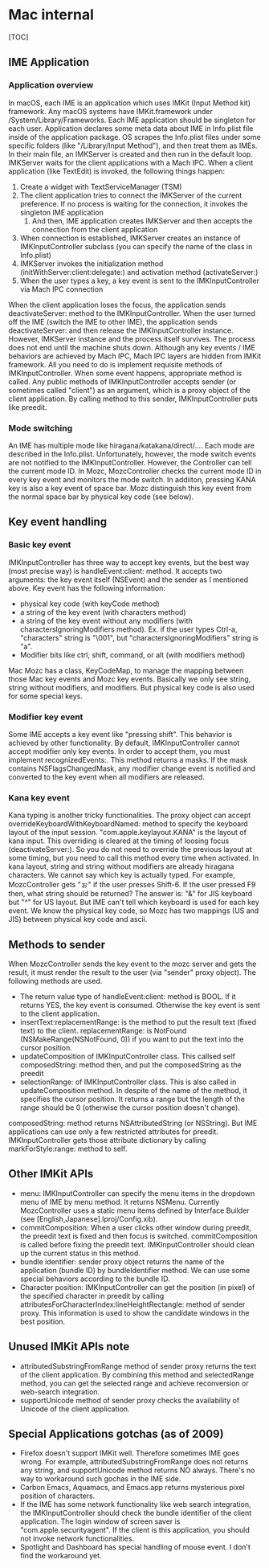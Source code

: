 # Mac internal

[TOC]

## IME Application

### Application overview

In macOS, each IME is an application which uses IMKit (Input Method
kit) framework. Any macOS systems have IMKit.framework under
/System/Library/Frameworks.
Each IME application should be singleton for each user. Application declares
some meta data about IME in Info.plist file inside of the application package.
OS scrapes the Info.plist files under some specific folders (like
"/Library/Input Method"), and then treat them as IMEs. In their main file, an
IMKServer is created and then run in the default loop. IMKServer waits for the
client applications with a Mach IPC.
When a client application (like TextEdit) is invoked,
the following things happen:

1.  Create a widget with TextServiceManager (TSM)
1.  The client application tries to connect the IMKServer of the current
    preference. If no process is waiting for the connection, it invokes the
    singleton IME application
    1.  And then, IME application creates IMKServer and then accepts the
        connection from the client application
1.  When connection is established, IMKServer creates an instance of
    IMKInputController subclass (you can specify the name of the class in
    Info.plist)
1.  IMKServer invokes the initialization method
    (initWithServer:client:delegate:) and activation method (activateServer:)
1.  When the user types a key, a key event is sent to the IMKInputController via
    Mach IPC connection

When the client application loses the focus, the application sends
deactivateServer: method to the IMKInputController. When the user turned off the
IME (switch the IME to other IME), the application sends deactivateServer: and
then release the IMKInputController instance. However, IMKServer instance and
the process itself survives. The process does not end until the machine shuts
down.
Although any key events / IME behaviors are achieved by Mach IPC, Mach IPC
layers are hidden from IMKit framework. All you need to do is implement
requisite methods of IMKInputController. When some event happens, appropriate
method is called. Any public methods of IMKInputController accepts sender (or
sometimes called "client") as an argument, which is a proxy object of the client
application. By calling method to this sender, IMKInputController puts like
preedit.

### Mode switching

An IME has multiple mode like hiragana/katakana/direct/.... Each mode are
described in the Info.plist. Unfortunately, however, the mode switch events are
not notified to the IMKInputController. However, the Controller can tell the
current mode ID. In Mozc, MozcController checks the current mode ID in every key
event and monitors the mode switch.
In addiiton, pressing KANA key is also a key event of space bar.
Mozc distinguish this key event from the normal space bar by physical key code
(see below).

## Key event handling

### Basic key event

IMKInputController has three way to accept key events, but the best way (most
precise way) is handleEvent:client: method. It accepts two arguments: the key
event itself (NSEvent) and the sender as I mentioned above. Key event has the
following information:

*   physical key code (with keyCode method)
*   a string of the key event (with characters method)
*   a string of the key event without any modifiers (with
    charactersIgnoringModifiers method). Ex. if the user types Ctrl-a,
    "characters" string is "\\001", but "charactersIgnoringModifiers" string is
    "a".
*   Modifier bits like ctrl, shift, command, or alt (with modifiers method)

Mac Mozc has a class, KeyCodeMap, to manage the mapping between those Mac key
events and Mozc key events. Basically we only see string, string without
modifiers, and modifiers. But physical key code is also used for some special
keys.

### Modifier key event

Some IME accepts a key event like "pressing shift". This behavior is achieved by
other functionality. By default, IMKInputController cannot accept modifier only
key events. In order to accept them, you must implement recognizedEvents:. This
method returns a masks. If the mask contains NSFlagsChangedMask, any modifier
change event is notified and converted to the key event when all modifiers are
released.

### Kana key event

Kana typing is another tricky functionalities. The proxy object can accept
overrideKeyboardWithKeyboardNamed: method to specify the keyboard layout of the
input session. "com.apple.keylayout.KANA" is the layout of kana input. This
overriding is cleared at the timing of loosing focus (deactivateServer:). So you
do not need to override the previous layout at some timing, but you need to call
this method every time when activated.
In kana layout, string and string without modifiers are already hiragana
characters. We cannot say which key is actually typed. For example,
MozcController gets "ぉ" if the user presses Shift-6. If the user pressed F9
then, what string should be returned? The answer is: "&" for JIS keyboard but
"^" for US layout. But IME can't tell which keyboard is used for each key event.
We know the physical key code, so Mozc has two mappings (US and JIS) between
physical key code and ascii.

## Methods to sender

When MozcController sends the key event to the mozc server and gets the result,
it must render the result to the user (via "sender" proxy object). The following
methods are used.

*   The return value type of handleEvent:client: method is BOOL. If it returns
    YES, the key event is consumed. Otherwise the key event is sent to the
    client application.
*   insertText:replacementRange: is the method to put the result text (fixed
    text) to the client. replacementRange: is NotFound (NSMakeRange(NSNotFound,
    0)) if you want to put the text into the cursor position.
*   updateComposition of IMKInputController class. This callsed self
    composedString: method then, and put the composedString as the preedit
*   selectionRange: of IMKInputController class. This is also called in
    updateComposition method. In despite of the name of the method, it specifies
    the cursor position. It returns a range but the length of the range should
    be 0 (otherwise the cursor position doesn't change).

composedString: method returns NSAttributedString (or NSString). But IME
applications can use only a few restricted attributes for preedit.
IMKInputController gets those attribute dictionary by calling
markForStyle:range: method to self.

## Other IMKit APIs

*   menu: IMKInputController can specify the menu items in the dropdown menu of
    IME by menu method. It returns NSMenu. Currently MozcController uses a
    static menu items defined by Interface Builder (see
    [English,Japanese].lproj/Config.xib).
*   commitComposition: When a user clicks other window during preedit, the
    preedit text is fixed and then focus is switched. commitComposition is
    called before fixing the preedit text. IMKInputController should clean up
    the current status in this method.
*   bundle identifier: sender proxy object returns the name of the application
    (bundle ID) by bundleIdentifier method. We can use some special behaviors
    according to the bundle ID.
*   Character position: IMKInputController can get the position (in pixel) of
    the specified character in preedit by calling
    attributesForCharacterIndex:lineHeightRectangle: method of sender proxy.
    This information is used to show the candidate windows in the best position.

## Unused IMKit APIs note

*   attributedSubstringFromRange method of sender proxy returns the text of the
    client application. By combining this method and selectedRange method, you
    can get the selected range and achieve reconversion or web-search
    integration.
*   supportUnicode method of sender proxy checks the availability of Unicode of
    the client application.

## Special Applications gotchas (as of 2009)

*   Firefox doesn't support IMKit well. Therefore sometimes IME goes wrong. For
    example, attributedSubstringFromRange does not returns any string, and
    supportUnicode method returns NO always. There's no way to workaround such
    gochas in the IME side.
*   Carbon Emacs, Aquamacs, and Emacs.app returns mysterious pixel position of
    characters.
*   If the IME has some network functionality like web search integration, the
    IMKInputController should check the bundle identifier of the client
    application. The login window of screen saver is "com.apple.securityagent".
    If the client is this application, you should not invoke network
    functionalities.
*   Spotlight and Dashboard has special handling of mouse event. I don't find
    the workaround yet.
